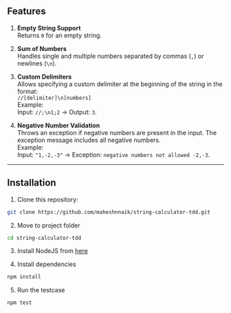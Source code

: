 ## Features

1. **Empty String Support**  
   Returns `0` for an empty string.

2. **Sum of Numbers**  
   Handles single and multiple numbers separated by commas (`,`) or newlines (`\n`).

3. **Custom Delimiters**  
   Allows specifying a custom delimiter at the beginning of the string in the format:  
   `//[delimiter]\n[numbers]`  
   Example:  
   Input: `//;\n1;2` → Output: `3`.

4. **Negative Number Validation**  
   Throws an exception if negative numbers are present in the input. The exception message includes all negative numbers.  
   Example:  
   Input: `"1,-2,-3"` → Exception: `negative numbers not allowed -2,-3`.

---

## Installation

1. Clone this repository:
```bash
git clone https://github.com/maheshnnaik/string-calculator-tdd.git
```

2. Move to project folder
```bash
cd string-calculator-tdd
```

3. Install NodeJS from [here](https://nodejs.org/en/download/package-manager)

4. Install dependencies
```bash
npm install
```

5. Run the testcase
```bash
npm test
```